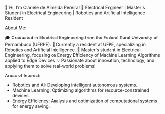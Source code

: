 👋 Hi, I’m Clariele de Almeida Pereira!
🔧 Electrical Engineer | Master's Student in Electrical Engineering | Robotics and Artificial Intelligence Resident

About Me:

🎓 Graduated in Electrical Engineering from the Federal Rural University of Pernambuco (UFRPE).
🤖 Currently a resident at UFPE, specializing in Robotics and Artificial Intelligence.
🔬 Master's student in Electrical Engineering, focusing on Energy Efficiency of Machine Learning Algorithms applied to Edge Devices.
💡 Passionate about innovation, technology, and applying them to solve real-world problems!

Areas of Interest:
- Robotics and AI: Developing intelligent autonomous systems.
- Machine Learning: Optimizing algorithms for resource-constrained devices.
- Energy Efficiency: Analysis and optimization of computational systems for energy saving.
